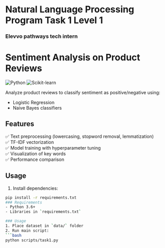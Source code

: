 # Natural Language Processing Program Task 1 Level 1 
### Elevvo pathways tech intern

# Sentiment Analysis on Product Reviews

![Python](https://img.shields.io/badge/Python-3.8%2B-blue)
![Scikit-learn](https://img.shields.io/badge/Scikit--learn-1.0+-orange)

Analyze product reviews to classify sentiment as positive/negative using:
- Logistic Regression
- Naive Bayes classifiers

## Features
✅ Text preprocessing (lowercasing, stopword removal, lemmatization)  
✅ TF-IDF vectorization  
✅ Model training with hyperparameter tuning  
✅ Visualization of key words  
✅ Performance comparison  

## Usage
1. Install dependencies:
```bash
pip install -r requirements.txt
### Requirements
- Python 3.6+
- Libraries in `requirements.txt`

### Usage
1. Place dataset in `data/` folder
2. Run main script:
```bash
python scripts/task1.py
